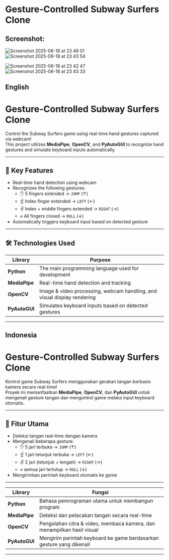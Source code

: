# Gesture-Controlled Subway Surfers Clone

## Screenshot:
![Screenshot 2025-06-18 at 23 46 01](https://github.com/user-attachments/assets/1fb2b852-657a-4765-a4d8-a5aad9fb9c99)![Screenshot 2025-06-18 at 23 43 54](https://github.com/user-attachments/assets/cd99b7d9-fa66-4abc-be0c-8173c6b69284)

![Screenshot 2025-06-18 at 23 42 47](https://github.com/user-attachments/assets/5df54997-17ba-41ba-a2f6-b05226e62610)
![Screenshot 2025-06-18 at 23 43 33](https://github.com/user-attachments/assets/909fd268-557f-442c-9aeb-a158a84f7cd7)

## English
# Gesture-Controlled Subway Surfers Clone

Control the Subway Surfers game using real-time hand gestures captured via webcam!  
This project utilizes **MediaPipe**, **OpenCV**, and **PyAutoGUI** to recognize hand gestures and simulate keyboard inputs automatically.

---

## 🚀 Key Features
- Real-time hand detection using webcam
- Recognizes the following gestures:
  - ✋ 5 fingers extended → `JUMP` (↑)
  - ☝️ Index finger extended → `LEFT` (←)
  - ✌️ Index + middle fingers extended → `RIGHT` (→)
  - ✊ All fingers closed → `ROLL` (↓)
- Automatically triggers keyboard input based on detected gesture

---

## 🛠️ Technologies Used

| Library        | Purpose                                                                 |
|----------------|-------------------------------------------------------------------------|
| **Python**     | The main programming language used for development                     |
| **MediaPipe**  | Real-time hand detection and tracking                                   |
| **OpenCV**     | Image & video processing, webcam handling, and visual display rendering|
| **PyAutoGUI**  | Simulates keyboard inputs based on detected gestures                   |

---

## Indonesia
# Gesture-Controlled Subway Surfers Clone

Kontrol game Subway Surfers menggunakan gerakan tangan berbasis kamera secara real-time!  
Proyek ini memanfaatkan **MediaPipe**, **OpenCV**, dan **PyAutoGUI** untuk mengenali gesture tangan dan mengontrol game melalui input keyboard otomatis.

---

## 🚀 Fitur Utama
- Deteksi tangan real-time dengan kamera
- Mengenali beberapa gesture:
  - ✋ 5 jari terbuka → `JUMP` (↑)
  - ☝️ 1 jari telunjuk terbuka → `LEFT` (←)
  - ✌️ 2 jari (telunjuk + tengah) → `RIGHT` (→)
  - ✊ semua jari tertutup → `ROLL` (↓)
- Mengirimkan perintah keyboard otomatis ke game

---

| Library        | Fungsi                                                                 |
|----------------|------------------------------------------------------------------------|
| **Python**     | Bahasa pemrograman utama untuk membangun program                      |
| **MediaPipe**  | Deteksi dan pelacakan tangan secara real-time                         |
| **OpenCV**     | Pengolahan citra & video, membaca kamera, dan menampilkan hasil visual|
| **PyAutoGUI**  | Mengirim perintah keyboard ke game berdasarkan gesture yang dikenali  |

---



